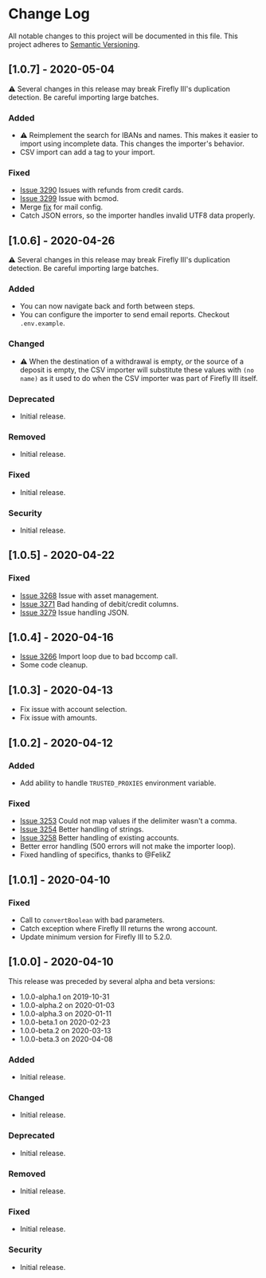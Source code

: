 # Change Log
All notable changes to this project will be documented in this file.
This project adheres to [Semantic Versioning](http://semver.org/).

## [1.0.7] - 2020-05-04

⚠️ Several changes in this release may break Firefly III's duplication detection. Be careful importing large batches.

### Added
- ⚠️ Reimplement the search for IBANs and names. This makes it easier to import using incomplete data. This changes the importer's behavior.
- CSV import can add a tag to your import.

### Fixed
- [Issue 3290](https://github.com/firefly-iii/firefly-iii/issues/3290) Issues with refunds from credit cards.
- [Issue 3299](https://github.com/firefly-iii/firefly-iii/issues/3299) Issue with bcmod.
- Merge [fix](https://github.com/firefly-iii/csv-importer/pull/5) for mail config.
- Catch JSON errors, so the importer handles invalid UTF8 data properly. 

## [1.0.6] - 2020-04-26

⚠️ Several changes in this release may break Firefly III's duplication detection. Be careful importing large batches.

### Added
- You can now navigate back and forth between steps.
- You can configure the importer to send email reports. Checkout `.env.example`.

### Changed
- ⚠️ When the destination of a withdrawal is empty, *or* the source of a deposit is empty, the CSV importer will substitute these values with `(no name)` as
 it used to do when the CSV importer was part of Firefly III itself.

### Deprecated
- Initial release.

### Removed
- Initial release.

### Fixed
- Initial release.

### Security
- Initial release.



## [1.0.5] - 2020-04-22

### Fixed
- [Issue 3268](https://github.com/firefly-iii/firefly-iii/issues/3268) Issue with asset management.
- [Issue 3271](https://github.com/firefly-iii/firefly-iii/issues/3271) Bad handing of debit/credit columns.
- [Issue 3279](https://github.com/firefly-iii/firefly-iii/issues/3279) Issue handling JSON.


## [1.0.4] - 2020-04-16

- [Issue 3266](https://github.com/firefly-iii/firefly-iii/issues/3266) Import loop due to bad bccomp call.
- Some code cleanup.

## [1.0.3] - 2020-04-13

- Fix issue with account selection.
- Fix issue with amounts.

## [1.0.2] - 2020-04-12

### Added
- Add ability to handle `TRUSTED_PROXIES` environment variable.

### Fixed
- [Issue 3253](https://github.com/firefly-iii/firefly-iii/issues/3253) Could not map values if the delimiter wasn't a comma.
- [Issue 3254](https://github.com/firefly-iii/firefly-iii/issues/3254) Better handling of strings.
- [Issue 3258](https://github.com/firefly-iii/firefly-iii/issues/3258) Better handling of existing accounts.
- Better error handling (500 errors will not make the importer loop).
- Fixed handling of specifics, thanks to @FelikZ

## [1.0.1] - 2020-04-10

### Fixed
- Call to `convertBoolean` with bad parameters.
- Catch exception where Firefly III returns the wrong account.
- Update minimum version for Firefly III to 5.2.0.

## [1.0.0] - 2020-04-10

This release was preceded by several alpha and beta versions:

- 1.0.0-alpha.1 on 2019-10-31
- 1.0.0-alpha.2 on 2020-01-03
- 1.0.0-alpha.3 on 2020-01-11
- 1.0.0-beta.1 on 2020-02-23
- 1.0.0-beta.2 on 2020-03-13
- 1.0.0-beta.3 on 2020-04-08

### Added
- Initial release.

### Changed
- Initial release.

### Deprecated
- Initial release.

### Removed
- Initial release.

### Fixed
- Initial release.

### Security
- Initial release.
